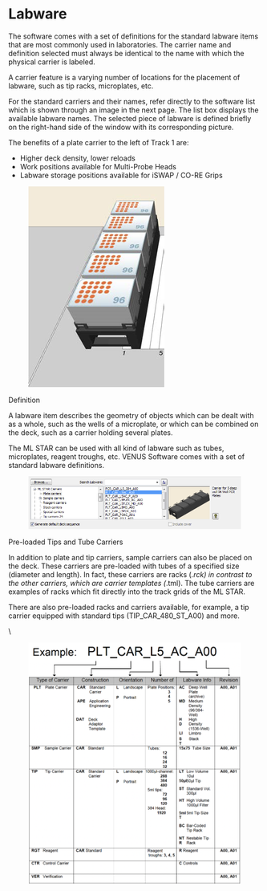 # Labware

The software comes with a set of definitions for the standard labware items that are most commonly used in laboratories. The carrier name and definition selected must always be identical to the name with which the physical carrier is labeled.

A carrier feature is a varying number of locations for the placement of labware, such as tip racks, microplates, etc.

For the standard carriers and their names, refer directly to the software list which is shown through an image in the next page. The list box displays the available labware names. The selected piece of labware is defined briefly on the right-hand side of the window with its corresponding picture.

The benefits of a plate carrier to the left of Track 1 are:

* Higher deck density, lower reloads
* Work positions available for Multi-Probe Heads
* Labware storage positions available for iSWAP / CO-RE Grips

<figure><img src="../../../.gitbook/assets/image (124) (1) (1).png" alt=""><figcaption></figcaption></figure>

Definition

A labware item describes the geometry of objects which can be dealt with as a whole, such as the wells of a microplate, or which can be combined on the deck, such as a carrier holding several plates.

The ML STAR can be used with all kind of labware such as tubes, microplates, reagent troughs, etc. VENUS Software comes with a set of standard labware definitions.

<figure><img src="../../../.gitbook/assets/image (125) (1) (1).png" alt=""><figcaption></figcaption></figure>

Pre-loaded Tips and Tube Carriers

In addition to plate and tip carriers, sample carriers can also be placed on the deck. These carriers are pre-loaded with tubes of a specified size (diameter and length). In fact, these carriers are racks (_.rck) in contrast to the other carriers, which are carrier templates (_.tml). The tube carriers are examples of racks which fit directly into the track grids of the ML STAR.

There are also pre-loaded racks and carriers available, for example, a tip carrier equipped with standard tips (TIP\_CAR\_480\_ST\_A00) and more.

\


<figure><img src="../../../.gitbook/assets/image (128) (1) (1).png" alt=""><figcaption></figcaption></figure>



